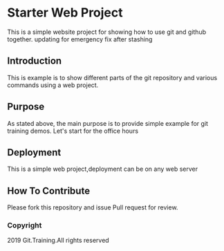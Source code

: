 # Starter Web Project

This is a simple website project for 
showing how to use git and github together.
updating for emergency fix after stashing

## Introduction

This is example is to show different parts
of the git repository and various commands 
using a web project.

## Purpose

As stated above, the main purpose is to 
provide simple example for git training demos.
Let's start for the office hours

## Deployment

This is a simple web project,deployment
can be on any web server

## How To Contribute

Please fork this repository and issue Pull 
request for review.

### Copyright

2019 Git.Training.All rights reserved
